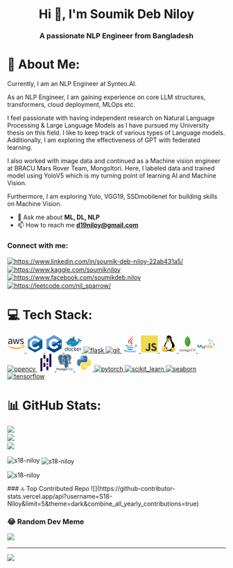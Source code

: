<h1 align="center">Hi 👋, I'm Soumik Deb Niloy</h1>
<h3 align="center">A passionate NLP Engineer from Bangladesh</h3>

# 💫 About Me:
Currently, I am an NLP Engineer at Synteo.AI.

As an NLP Engineer, I am gaining experience on core LLM structures, transformers, cloud deployment, MLOps etc. 

I feel passionate with having independent research on Natural Language Processing & Large Language Models as I have pursued my University thesis on this field. I like to keep track of various types of Language models. Additionally, I am exploring the effectiveness of GPT with federated learning.

 I also worked with image data and continued as a Machine vision engineer at BRACU Mars Rover Team, Mongoltori. Here, I labeled data and trained model using YoloV5 which is my turning point of learning AI and Machine Vision. 

Furthermore, I am exploring Yolo, VGG19, SSDmobilenet for building skills on Machine Vision.

- 💬 Ask me about **ML, DL, NLP**
- 📫 How to reach me **d19niloy@gmail.com**

<h3 align="left">Connect with me:</h3>
<p align="left">
<a href="https://www.linkedin.com/in/soumik-deb-niloy-22ab431a5/" target="blank"><img align="center" src="https://raw.githubusercontent.com/rahuldkjain/github-profile-readme-generator/master/src/images/icons/Social/linked-in-alt.svg" alt="https://www.linkedin.com/in/soumik-deb-niloy-22ab431a5/" height="30" width="40" /></a>
<a href="https://www.kaggle.com/soumikniloy" target="blank"><img align="center" src="https://raw.githubusercontent.com/rahuldkjain/github-profile-readme-generator/master/src/images/icons/Social/kaggle.svg" alt="https://www.kaggle.com/soumikniloy" height="30" width="40" /></a>
<a href="https://www.facebook.com/soumikdeb.niloy" target="blank"><img align="center" src="https://raw.githubusercontent.com/rahuldkjain/github-profile-readme-generator/master/src/images/icons/Social/facebook.svg" alt="https://www.facebook.com/soumikdeb.niloy" height="30" width="40" /></a>
<a href="https://leetcode.com/nil_sparrow/" target="blank"><img align="center" src="https://raw.githubusercontent.com/rahuldkjain/github-profile-readme-generator/master/src/images/icons/Social/leet-code.svg" alt="https://leetcode.com/nil_sparrow/" height="30" width="40" /></a>
</p>

# 💻 Tech Stack:
<p align="left"> <a href="https://aws.amazon.com" target="_blank" rel="noreferrer"> <img src="https://raw.githubusercontent.com/devicons/devicon/master/icons/amazonwebservices/amazonwebservices-original-wordmark.svg" alt="aws" width="40" height="40"/> </a> <a href="https://www.cprogramming.com/" target="_blank" rel="noreferrer"> <img src="https://raw.githubusercontent.com/devicons/devicon/master/icons/c/c-original.svg" alt="c" width="40" height="40"/> </a> <a href="https://www.w3schools.com/cpp/" target="_blank" rel="noreferrer"> <img src="https://raw.githubusercontent.com/devicons/devicon/master/icons/cplusplus/cplusplus-original.svg" alt="cplusplus" width="40" height="40"/> </a> <a href="https://www.docker.com/" target="_blank" rel="noreferrer"> <img src="https://raw.githubusercontent.com/devicons/devicon/master/icons/docker/docker-original-wordmark.svg" alt="docker" width="40" height="40"/> </a> <a href="https://flask.palletsprojects.com/" target="_blank" rel="noreferrer"> <img src="https://www.vectorlogo.zone/logos/pocoo_flask/pocoo_flask-icon.svg" alt="flask" width="40" height="40"/> </a> <a href="https://git-scm.com/" target="_blank" rel="noreferrer"> <img src="https://www.vectorlogo.zone/logos/git-scm/git-scm-icon.svg" alt="git" width="40" height="40"/> </a> <a href="https://www.java.com" target="_blank" rel="noreferrer"> <img src="https://raw.githubusercontent.com/devicons/devicon/master/icons/java/java-original.svg" alt="java" width="40" height="40"/> </a> <a href="https://developer.mozilla.org/en-US/docs/Web/JavaScript" target="_blank" rel="noreferrer"> <img src="https://raw.githubusercontent.com/devicons/devicon/master/icons/javascript/javascript-original.svg" alt="javascript" width="40" height="40"/> </a> <a href="https://www.linux.org/" target="_blank" rel="noreferrer"> <img src="https://raw.githubusercontent.com/devicons/devicon/master/icons/linux/linux-original.svg" alt="linux" width="40" height="40"/> </a> <a href="https://www.mongodb.com/" target="_blank" rel="noreferrer"> <img src="https://raw.githubusercontent.com/devicons/devicon/master/icons/mongodb/mongodb-original-wordmark.svg" alt="mongodb" width="40" height="40"/> </a> <a href="https://www.mysql.com/" target="_blank" rel="noreferrer"> <img src="https://raw.githubusercontent.com/devicons/devicon/master/icons/mysql/mysql-original-wordmark.svg" alt="mysql" width="40" height="40"/> </a> <a href="https://opencv.org/" target="_blank" rel="noreferrer"> <img src="https://www.vectorlogo.zone/logos/opencv/opencv-icon.svg" alt="opencv" width="40" height="40"/> </a> <a href="https://pandas.pydata.org/" target="_blank" rel="noreferrer"> <img src="https://raw.githubusercontent.com/devicons/devicon/2ae2a900d2f041da66e950e4d48052658d850630/icons/pandas/pandas-original.svg" alt="pandas" width="40" height="40"/> </a> <a href="https://www.postgresql.org" target="_blank" rel="noreferrer"> <img src="https://raw.githubusercontent.com/devicons/devicon/master/icons/postgresql/postgresql-original-wordmark.svg" alt="postgresql" width="40" height="40"/> </a> <a href="https://www.python.org" target="_blank" rel="noreferrer"> <img src="https://raw.githubusercontent.com/devicons/devicon/master/icons/python/python-original.svg" alt="python" width="40" height="40"/> </a> <a href="https://pytorch.org/" target="_blank" rel="noreferrer"> <img src="https://www.vectorlogo.zone/logos/pytorch/pytorch-icon.svg" alt="pytorch" width="40" height="40"/> </a> <a href="https://scikit-learn.org/" target="_blank" rel="noreferrer"> <img src="https://upload.wikimedia.org/wikipedia/commons/0/05/Scikit_learn_logo_small.svg" alt="scikit_learn" width="40" height="40"/> </a> <a href="https://seaborn.pydata.org/" target="_blank" rel="noreferrer"> <img src="https://seaborn.pydata.org/_images/logo-mark-lightbg.svg" alt="seaborn" width="40" height="40"/> </a> <a href="https://www.tensorflow.org" target="_blank" rel="noreferrer"> <img src="https://www.vectorlogo.zone/logos/tensorflow/tensorflow-icon.svg" alt="tensorflow" width="40" height="40"/> </a> </p>

# 📊 GitHub Stats:
![](https://github-readme-stats.vercel.app/api?username=S18-Niloy&theme=dark&hide_border=false&include_all_commits=false&count_private=false)<br/>
![](https://github-readme-streak-stats.herokuapp.com/?user=S18-Niloy&theme=dark&hide_border=false)<br/>
![](https://github-readme-stats.vercel.app/api/top-langs/?username=S18-Niloy&theme=dark&hide_border=false&include_all_commits=false&count_private=false&layout=compact)
<p><img align="left" src="https://github-readme-stats.vercel.app/api/top-langs?username=s18-niloy&show_icons=true&locale=en&layout=compact" alt="s18-niloy" /></p>

<p>&nbsp;<img align="center" src="https://github-readme-stats.vercel.app/api?username=s18-niloy&show_icons=true&locale=en" alt="s18-niloy" /></p>

<p><img align="center" src="https://github-readme-streak-stats.herokuapp.com/?user=s18-niloy&" alt="s18-niloy" /></p>
### 🔝 Top Contributed Repo
![](https://github-contributor-stats.vercel.app/api?username=S18-Niloy&limit=5&theme=dark&combine_all_yearly_contributions=true)

### 😂 Random Dev Meme
<img src='https://randommeme-five.vercel.app/' style="height: 400px;"/>

---
[![](https://visitcount.itsvg.in/api?id=S18-Niloy&icon=0&color=0)](https://visitcount.itsvg.in)

<!-- Proudly created with GPRM ( https://gprm.itsvg.in ) -->
